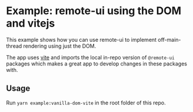 # Example: remote-ui using the DOM and vitejs

This example shows how you can use remote-ui to implement off-main-thread rendering using just the DOM.

The app uses [vite](https://vitejs.dev/) and imports the local in-repo version of `@remote-ui` packages which makes a great app to develop changes in these packages with.

## Usage

Run `yarn example:vanilla-dom-vite` in the root folder of this repo.
